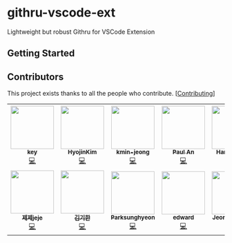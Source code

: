 # githru-vscode-ext

Lightweight but robust Githru for VSCode Extension

## Getting Started

## Contributors

This project exists thanks to all the people who contribute. [[Contributing](https://github.com/githru/githru-vscode-ext/blob/main/CONTRIBUTING.md)]

<!-- ALL-CONTRIBUTORS-LIST:START - Do not remove or modify this section -->
<!-- prettier-ignore-start -->
<!-- markdownlint-disable -->
<table>
  <tr>
    <td align="center"><a href="https://github.com/ansrlm"><img src="https://avatars.githubusercontent.com/u/28749913?v=4?s=100" width="100px;" alt=""/><br /><sub><b>key</b></sub></a><br /><a href="https://github.com/githru/githru-vscode-ext/commits?author=ansrlm" title="Code">💻</a></td>
    <td align="center"><a href="https://velog.io/@gwsyl22"><img src="https://avatars.githubusercontent.com/u/60775453?v=4?s=100" width="100px;" alt=""/><br /><sub><b>HyojinKim</b></sub></a><br /><a href="https://github.com/githru/githru-vscode-ext/commits?author=hy57in" title="Code">💻</a></td>
    <td align="center"><a href="https://github.com/kmin-jeong"><img src="https://avatars.githubusercontent.com/u/53456037?v=4?s=100" width="100px;" alt=""/><br /><sub><b>kmin-jeong</b></sub></a><br /><a href="https://github.com/githru/githru-vscode-ext/commits?author=kmin-jeong" title="Code">💻</a></td>
    <td align="center"><a href="https://github.com/anpaul0615"><img src="https://avatars.githubusercontent.com/u/8488507?v=4?s=100" width="100px;" alt=""/><br /><sub><b>Paul An</b></sub></a><br /><a href="https://github.com/githru/githru-vscode-ext/commits?author=anpaul0615" title="Code">💻</a></td>
    <td align="center"><a href="https://github.com/hanseul-lee"><img src="https://avatars.githubusercontent.com/u/69497936?v=4?s=100" width="100px;" alt=""/><br /><sub><b>Hanseul Lee</b></sub></a><br /><a href="https://github.com/githru/githru-vscode-ext/commits?author=hanseul-lee" title="Code">💻</a></td>
    <td align="center"><a href="https://github.com/ooooorobo"><img src="https://avatars.githubusercontent.com/u/40057032?v=4?s=100" width="100px;" alt=""/><br /><sub><b>조예진</b></sub></a><br /><a href="https://github.com/githru/githru-vscode-ext/commits?author=ooooorobo" title="Code">💻</a></td>
    <td align="center"><a href="https://velog.io/@0_jin"><img src="https://avatars.githubusercontent.com/u/70205497?v=4?s=100" width="100px;" alt=""/><br /><sub><b>jin-Pro</b></sub></a><br /><a href="https://github.com/githru/githru-vscode-ext/commits?author=jin-Pro" title="Code">💻</a></td>
  </tr>
  <tr>
    <td align="center"><a href="http://dev-jejecrunch.tistory.com/"><img src="https://avatars.githubusercontent.com/u/41473964?v=4?s=100" width="100px;" alt=""/><br /><sub><b>제제jeje</b></sub></a><br /><a href="https://github.com/githru/githru-vscode-ext/commits?author=jejecrunch" title="Code">💻</a></td>
    <td align="center"><a href="http://vgihan.github.io"><img src="https://avatars.githubusercontent.com/u/49841765?v=4?s=100" width="100px;" alt=""/><br /><sub><b>김기한</b></sub></a><br /><a href="https://github.com/githru/githru-vscode-ext/commits?author=vgihan" title="Code">💻</a></td>
    <td align="center"><a href="https://pshdev1030.github.io/"><img src="https://avatars.githubusercontent.com/u/79688915?v=4?s=100" width="100px;" alt=""/><br /><sub><b>Parksunghyeon</b></sub></a><br /><a href="https://github.com/githru/githru-vscode-ext/commits?author=pshdev1030" title="Code">💻</a></td>
    <td align="center"><a href="https://github.com/wherehows"><img src="https://avatars.githubusercontent.com/u/81841082?v=4?s=100" width="100px;" alt=""/><br /><sub><b>edward</b></sub></a><br /><a href="https://github.com/githru/githru-vscode-ext/commits?author=wherehows" title="Code">💻</a></td>
    <td align="center"><a href="https://jeonghye.blog"><img src="https://avatars.githubusercontent.com/u/54584063?v=4?s=100" width="100px;" alt=""/><br /><sub><b>Jeonghye Choi</b></sub></a><br /><a href="https://github.com/githru/githru-vscode-ext/commits?author=jeonghye-choi" title="Code">💻</a></td>
    <td align="center"><a href="https://github.com/taejs"><img src="https://avatars.githubusercontent.com/u/41318449?v=4?s=100" width="100px;" alt=""/><br /><sub><b>tae</b></sub></a><br /><a href="https://github.com/githru/githru-vscode-ext/commits?author=taejs" title="Code">💻</a></td>
  </tr>
</table>

<!-- markdownlint-restore -->
<!-- prettier-ignore-end -->

<!-- ALL-CONTRIBUTORS-LIST:END -->
